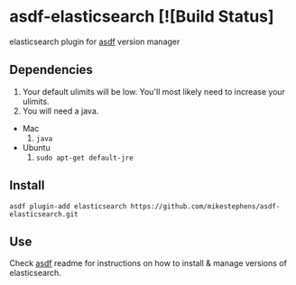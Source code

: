 # asdf-elasticsearch [![Build Status]

elasticsearch plugin for [asdf](https://github.com/asdf-vm/asdf) version manager

## Dependencies
1. Your default ulimits will be low.  You'll most likely need to increase your ulimits.
1. You will need a java.
  * Mac
    1. ```java```
  * Ubuntu  
    1. ```sudo apt-get default-jre```

## Install
```
asdf plugin-add elasticsearch https://github.com/mikestephens/asdf-elasticsearch.git
```

## Use

Check [asdf](https://github.com/asdf-vm/asdf) readme for instructions on how to install & manage versions of elasticsearch.
